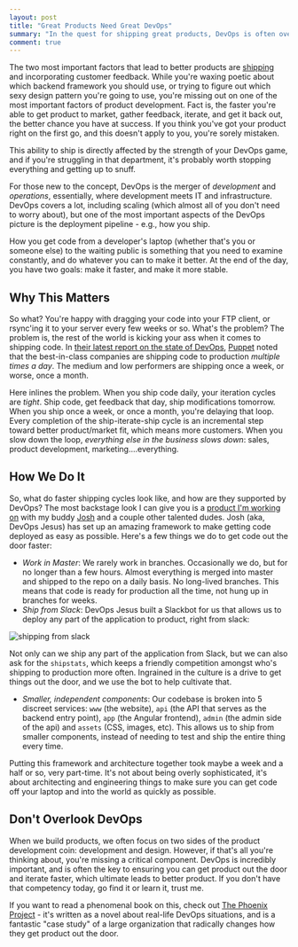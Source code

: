 ```yaml
---
layout: post
title: "Great Products Need Great DevOps"
summary: "In the quest for shipping great products, DevOps is often overlooked, and that's a mistake"
comment: true
---
```


The two most important factors that lead to better products are [shipping][shippost] and incorporating customer feedback. While you're waxing poetic about which backend framework you should use, or trying to figure out which sexy design pattern you're going to use, you're missing out on one of the most important factors of product development. Fact is, the faster you're able to get product to market, gather feedback, iterate, and get it back out, the better chance you have at success. If you think you've got your product right on the first go, and this doesn't apply to you, you're sorely mistaken. 

This ability to ship is directly affected by the strength of your DevOps game, and if you're struggling in that department, it's probably worth stopping everything and getting up to snuff. 

For those new to the concept, DevOps is the merger of _development_ and _operations_, essentially, where development meets IT and infrastructure. DevOps covers a lot, including scaling (which almost all of you don't need to worry about), but one of the most important aspects of the DevOps picture is the deployment pipeline - e.g., how you ship.

How you get code from a developer's laptop (whether that's you or someone else) to the waiting public is something that you need to examine constantly, and do whatever you can to make it better. At the end of the day, you have two goals: make it faster, and make it more stable. 

## Why This Matters

So what? You're happy with dragging your code into your FTP client, or rsync'ing it to your server every few weeks or so. What's the problem? The problem is, the rest of the world is kicking your ass when it comes to shipping code. In [their latest report on the state of DevOps][report], [Puppet][puppet] noted that the best-in-class companies are shipping code to production _multiple times a day_. The medium and low performers are shipping once a week, or worse, once a month. 

Here inlines the problem. When you ship code daily, your iteration cycles are _tight_. Ship code, get feedback that day, ship modifications tomorrow. When you ship once a week, or once a month, you're delaying that loop. Every completion of the ship-iterate-ship cycle is an incremental step toward better product/market fit, which means more customers. When you slow down the loop, _everything else in the business slows down_: sales, product development, marketing....everything.

## How We Do It

So, what do faster shipping cycles look like, and how are they supported by DevOps? The most backstage look I can give you is a [product I'm working on][cs] with my buddy [Josh][josh] and a couple other talented dudes. Josh (aka, DevOps Jesus) has set up an amazing framework to make getting code deployed as easy as possible. Here's a few things we do to get code out the door faster:

- *Work in Master*: We rarely work in branches. Occasionally we do, but for no longer than a few hours. Almost everything is merged into master and shipped to the repo on a daily basis. No long-lived branches. This means that code is ready for production all the time, not hung up in branches for weeks.
- *Ship from Slack*: DevOps Jesus built a Slackbot for us that allows us to deploy any part of the application to product, right from slack:

![shipping from slack][bender]

Not only can we ship any part of the application from Slack, but we can also ask for the `shipstats`, which keeps a friendly competition amongst who's shipping to production more often. Ingrained in the culture is a drive to get things out the door, and we use the bot to help cultivate that.
- *Smaller, independent components*: Our codebase is broken into 5 discreet services: `www` (the website), `api` (the API that serves as the backend entry point), `app` (the Angular frontend), `admin` (the admin side of the api) and `assets` (CSS, images, etc). This allows us to ship from smaller components, instead of needing to test and ship the entire thing every time. 

Putting this framework and architecture together took maybe a week and a half or so, very part-time. It's not about being overly sophisticated, it's about architecting and engineering things to make sure you can get code off your laptop and into the world as quickly as possible.

## Don't Overlook DevOps

When we build products, we often focus on two sides of the product development coin: development and design. However, if that's all you're thinking about, you're missing a critical component. DevOps is incredibly important, and is often the key to ensuring you can get product out the door and iterate faster, which ultimate leads to better product. If you don't have that competency today, go find it or learn it, trust me. 

If you want to read a phenomenal book on this, check out [The Phoenix Project][phoenix] - it's written as a novel about real-life DevOps situations, and is a fantastic "case study" of a large organization that radically changes how they get product out the door. 

[shippost]: http://justindavis.co/2014/11/24/just-ship/
[report]: https://puppet.com/resources/whitepaper/state-of-devops-report
[puppet]: https://puppet.com
[cs]: http://www.crowdsync.io
[josh]: http://joshtronic.com
[bender]: https://dl.dropbox.com/s/h0kaqgn688cmoze/shippingbender.gif
[phoenix]: http://amzn.to/2r5TIjL
